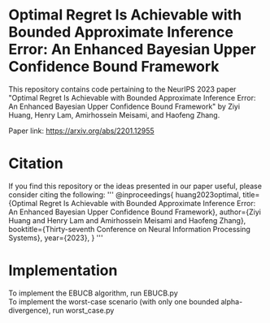 # Optimal Regret Is Achievable with Bounded Approximate Inference Error: An Enhanced Bayesian Upper Confidence Bound Framework

This repository contains code pertaining to the NeurIPS 2023 paper
"Optimal Regret Is Achievable with Bounded Approximate Inference Error: An Enhanced Bayesian Upper Confidence Bound Framework" 
by Ziyi Huang, Henry Lam, Amirhossein Meisami, and Haofeng Zhang. 

Paper link: https://arxiv.org/abs/2201.12955

# Citation
If you find this repository or the ideas presented in our paper useful, please consider citing the following:
'''
@inproceedings{
huang2023optimal,
  title={Optimal Regret Is Achievable with Bounded Approximate Inference Error: An Enhanced Bayesian Upper Confidence Bound Framework},
  author={Ziyi Huang and Henry Lam and Amirhossein Meisami and Haofeng Zhang},
  booktitle={Thirty-seventh Conference on Neural Information Processing Systems},
  year={2023},
}
'''

# Implementation

To implement the EBUCB algorithm, run EBUCB.py <br />
To implement the worst-case scenario (with only one bounded alpha-divergence), run worst_case.py
